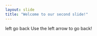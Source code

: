 ```yaml
---
layout: slide
title: "Welcome to our second slide!"
---
```

left go back
Use the left arrow to go back!
